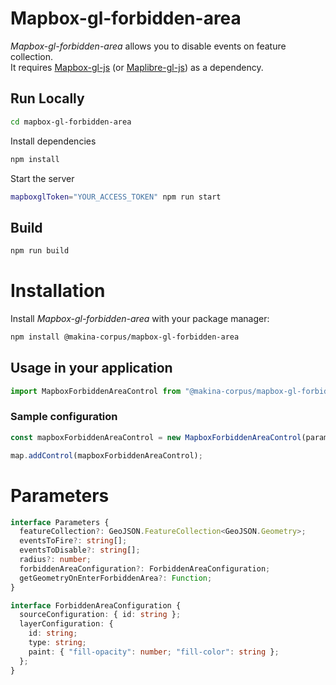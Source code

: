 # Mapbox-gl-forbidden-area

_Mapbox-gl-forbidden-area_ allows you to disable events on feature collection.  
It requires [Mapbox-gl-js](https://github.com/mapbox/mapbox-gl-js) (or [Maplibre-gl-js](https://github.com/maplibre/maplibre-gl-js)) as a dependency.

## Run Locally

```bash
cd mapbox-gl-forbidden-area
```

Install dependencies

```bash
npm install
```

Start the server

```bash
mapboxglToken="YOUR_ACCESS_TOKEN" npm run start
```

## Build

```bash
npm run build
```

# Installation

Install <em>Mapbox-gl-forbidden-area</em> with your package manager:

```bash
npm install @makina-corpus/mapbox-gl-forbidden-area
```

## Usage in your application

```js
import MapboxForbiddenAreaControl from "@makina-corpus/mapbox-gl-forbidden-area";
```

### Sample configuration

```js
const mapboxForbiddenAreaControl = new MapboxForbiddenAreaControl(parameters);

map.addControl(mapboxForbiddenAreaControl);
```

# Parameters

```typescript
interface Parameters {
  featureCollection?: GeoJSON.FeatureCollection<GeoJSON.Geometry>;
  eventsToFire?: string[];
  eventsToDisable?: string[];
  radius?: number;
  forbiddenAreaConfiguration?: ForbiddenAreaConfiguration;
  getGeometryOnEnterForbiddenArea?: Function;
}

interface ForbiddenAreaConfiguration {
  sourceConfiguration: { id: string };
  layerConfiguration: {
    id: string;
    type: string;
    paint: { "fill-opacity": number; "fill-color": string };
  };
}
```
